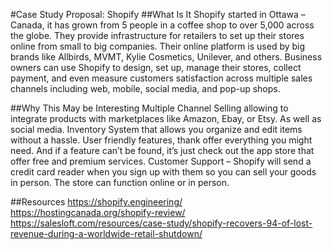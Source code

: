 #Case Study Proposal: Shopify
##What Is It
Shopify started in Ottawa – Canada, it has grown from 5 people in a coffee shop to over 5,000 across the globe. They provide infrastructure for retailers to set up their stores online from small to big companies. Their online platform is used by big brands like Allbirds, MVMT, Kylie Cosmetics, Unilever, and others. Business owners can use Shopify to design, set up, manage their stores, collect payment, and even measure customers satisfaction across multiple sales channels including web, mobile, social media, and pop-up shops. 


##Why This May be Interesting
Multiple Channel Selling allowing to integrate products with marketplaces like Amazon, Ebay, or Etsy. As well as social media.
Inventory System that allows you organize and edit items without a hassle.
User friendly features, thank offer everything you might need. And if a feature can’t be found, it’s just check out the app store that offer free and premium services.
Customer Support – Shopify will send a credit card reader when you sign up with them so you can sell your goods in person. The store can function online or in person.


##Resources
https://shopify.engineering/
https://hostingcanada.org/shopify-review/
https://salesloft.com/resources/case-study/shopify-recovers-94-of-lost-revenue-during-a-worldwide-retail-shutdown/


